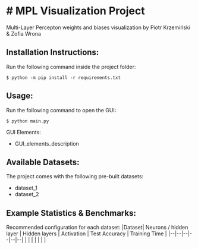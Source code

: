 # # MPL Visualization Project
Multi-Layer Percepton weights and biases visualization by Piotr Krzemiński & Zofia Wrona

## Installation Instructions:
Run the following command inside the project folder:

    $ python -m pip install -r requirements.txt

## Usage:

Run the following command to open the GUI:

    $ python main.py


GUI Elements:

 - GUI_elements_description

## Available Datasets:
The project comes with the following pre-built datasets:
 - dataset_1
 - dataset_2

## Example Statistics & Benchmarks:
Recommended configuration for each dataset:
|Dataset| Neurons / hidden layer | Hidden layers | Activation | Test Accuracy | Training Time |
|--|--|--|--|--|--|
|  |  |  |  |  |  |
